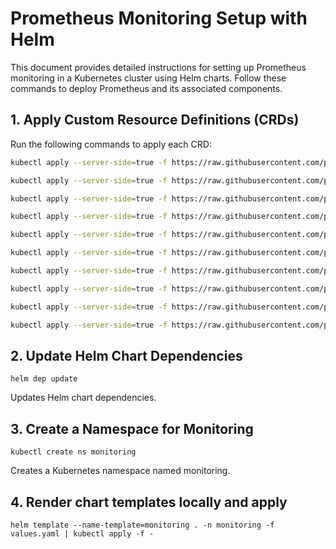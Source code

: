 # Prometheus Monitoring Setup with Helm

This document provides detailed instructions for setting up Prometheus monitoring in a Kubernetes cluster using Helm charts. Follow these commands to deploy Prometheus and its associated components.

## 1. Apply Custom Resource Definitions (CRDs)

Run the following commands to apply each CRD:

```bash
kubectl apply --server-side=true -f https://raw.githubusercontent.com/prometheus-community/helm-charts/kube-prometheus-stack-61.5.0/charts/kube-prometheus-stack/charts/crds/crds/crd-alertmanagers.yaml

kubectl apply --server-side=true -f https://raw.githubusercontent.com/prometheus-community/helm-charts/kube-prometheus-stack-61.5.0/charts/kube-prometheus-stack/charts/crds/crds/crd-alertmanagerconfigs.yaml

kubectl apply --server-side=true -f https://raw.githubusercontent.com/prometheus-community/helm-charts/kube-prometheus-stack-61.5.0/charts/kube-prometheus-stack/charts/crds/crds/crd-podmonitors.yaml

kubectl apply --server-side=true -f https://raw.githubusercontent.com/prometheus-community/helm-charts/kube-prometheus-stack-61.5.0/charts/kube-prometheus-stack/charts/crds/crds/crd-probes.yaml

kubectl apply --server-side=true -f https://raw.githubusercontent.com/prometheus-community/helm-charts/kube-prometheus-stack-61.5.0/charts/kube-prometheus-stack/charts/crds/crds/crd-prometheusagents.yaml

kubectl apply --server-side=true -f https://raw.githubusercontent.com/prometheus-community/helm-charts/kube-prometheus-stack-61.5.0/charts/kube-prometheus-stack/charts/crds/crds/crd-prometheuses.yaml

kubectl apply --server-side=true -f https://raw.githubusercontent.com/prometheus-community/helm-charts/kube-prometheus-stack-61.5.0/charts/kube-prometheus-stack/charts/crds/crds/crd-prometheusrules.yaml

kubectl apply --server-side=true -f https://raw.githubusercontent.com/prometheus-community/helm-charts/kube-prometheus-stack-61.5.0/charts/kube-prometheus-stack/charts/crds/crds/crd-scrapeconfigs.yaml

kubectl apply --server-side=true -f https://raw.githubusercontent.com/prometheus-community/helm-charts/kube-prometheus-stack-61.5.0/charts/kube-prometheus-stack/charts/crds/crds/crd-servicemonitors.yaml

kubectl apply --server-side=true -f https://raw.githubusercontent.com/prometheus-community/helm-charts/kube-prometheus-stack-61.5.0/charts/kube-prometheus-stack/charts/crds/crds/crd-thanosrulers.yaml
```
## 2. Update Helm Chart Dependencies
```
helm dep update
```
Updates Helm chart dependencies.

## 3. Create a Namespace for Monitoring

```
kubectl create ns monitoring
```
Creates a Kubernetes namespace named monitoring.

## 4. Render chart templates locally and apply
```
helm template --name-template=monitoring . -n monitoring -f values.yaml | kubectl apply -f -
```